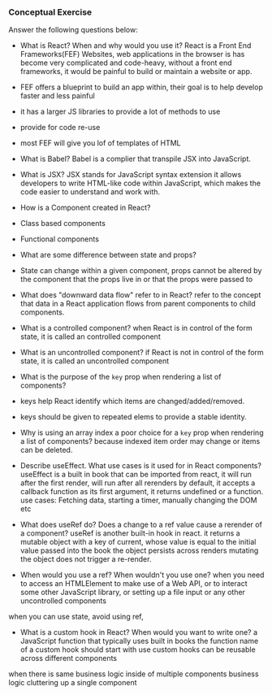 ### Conceptual Exercise

Answer the following questions below:

- What is React? When and why would you use it?
React is a Front End Frameworks(FEF)
Websites, web applications in the browser is has become very complicated and code-heavy, without a front end frameworks, it would be painful to build or maintain a website or app.
 - FEF offers a blueprint to build an app within, their goal is to help develop faster and less painful
 - it has a larger JS libraries to provide a lot of methods to use
 - provide for code re-use
 - most FEF will give you lof of templates of HTML

- What is Babel?
Babel is a complier that transpile JSX into JavaScript.

- What is JSX?
JSX stands for JavaScript syntax extension
it allows developers to write HTML-like code within JavaScript, which makes the code easier to understand and work with.

- How is a Component created in React?
 - Class based components 
 - Functional components 

- What are some difference between state and props?
 - State can change within a given component, props cannot be altered by the component that the props live in or that the props were passed to 

- What does "downward data flow" refer to in React?
refer to the concept that data in a React application flows from parent components to child components.

- What is a controlled component?
when React is in control of the form state, it is called an controlled component

- What is an uncontrolled component?
if React is not in control of the form state, it is called an uncontrolled component 

- What is the purpose of the `key` prop when rendering a list of components?
 - keys help React identify which items are changed/added/removed.
 - keys should be given to repeated elems to provide a stable identity.

- Why is using an array index a poor choice for a `key` prop when rendering a list of components?
because indexed item order may change or items can be deleted.

- Describe useEffect.  What use cases is it used for in React components?
useEffect is a built in book that can be imported from react, it will run after the first render, will run after all rerenders by default, it accepts a callback function as its first argument, it returns undefined or a function.
use cases: Fetching data, starting a timer, manually changing the DOM etc

- What does useRef do?  Does a change to a ref value cause a rerender of a component?
 useRef is another built-in hook in react.
 it returns a mutable object with a key of current, whose value is equal to the initial value passed into the book
 the object persists across renders
 mutating the object does not trigger a re-render.

- When would you use a ref? When wouldn't you use one?
when you need to access an HTMLElement to make use of a Web API,
or to interact some other JavaScript library,
or setting up a file input or any other uncontrolled components

when you can use state, avoid using ref, 

- What is a custom hook in React? When would you want to write one?
a JavaScript function that typically uses built in books
the function name of a custom hook should start with use
custom hooks can be reusable across different components

when there is same business logic inside of multiple components
business logic cluttering up a single component
